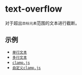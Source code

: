 # text-overflow

对于超出`目标元素`范围的文本进行截断。

## 示例

* [` 单行文本 `](https://lvzhenbang.github.io/text-overflow/demo/one.line.html)
* [` 多行文本 `](https://lvzhenbang.github.io/text-overflow/demo/multi.line.html)
* [` clamp.js `](https://lvzhenbang.github.io/text-overflow/demo/clamp.html)
* [` 自定义clamp.js `](https://lvzhenbang.github.io/text-overflow/demo/custom.clamp.html)
